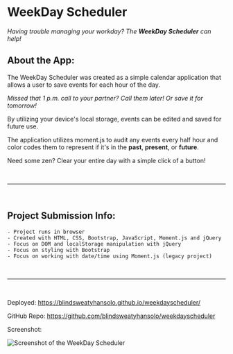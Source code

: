# WeekDay Scheduler

*Having trouble managing your workday? The **WeekDay Scheduler** can help!*


## About the App:

The WeekDay Scheduler was created as a simple calendar application that allows a user to save events for each hour of the day.

*Missed that 1 p.m. call to your partner? Call them later! Or save it for tomorrow!*

By utilizing your device's local storage, events can be edited and saved for future use.

The application utilizes moment.js to audit any events every half hour and color codes them to represent if it's in the **past**, **present**, or **future**.

Need some zen? Clear your entire day with a simple click of a button!

<br>

***

<br>

## Project Submission Info:

```
- Project runs in browser
- Created with HTML, CSS, Bootstrap, JavaScript, Moment.js and jQuery
- Focus on DOM and localStorage manipulation with jQuery
- Focus on styling with Bootstrap
- Focus on working with date/time using Moment.js (legacy project)
```
<br>

***

<br>

Deployed: https://blindsweatyhansolo.github.io/weekdayscheduler/

GitHub Repo: https://github.com/blindsweatyhansolo/weekdayscheduler

Screenshot:

![Screenshot of the WeekDay Scheduler]()
